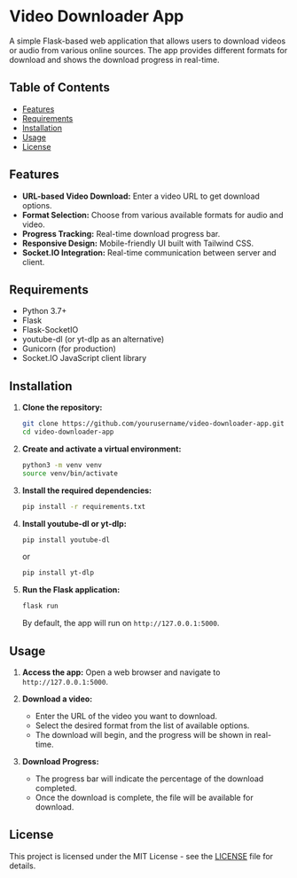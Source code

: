 # Video Downloader App

A simple Flask-based web application that allows users to download videos or audio from various online sources. The app provides different formats for download and shows the download progress in real-time.

## Table of Contents
- [Features](#features)
- [Requirements](#requirements)
- [Installation](#installation)
- [Usage](#usage)
- [License](#license)

## Features
- **URL-based Video Download:** Enter a video URL to get download options.
- **Format Selection:** Choose from various available formats for audio and video.
- **Progress Tracking:** Real-time download progress bar.
- **Responsive Design:** Mobile-friendly UI built with Tailwind CSS.
- **Socket.IO Integration:** Real-time communication between server and client.

## Requirements
- Python 3.7+
- Flask
- Flask-SocketIO
- youtube-dl (or yt-dlp as an alternative)
- Gunicorn (for production)
- Socket.IO JavaScript client library

## Installation

1. **Clone the repository:**
    ```bash
    git clone https://github.com/yourusername/video-downloader-app.git
    cd video-downloader-app
    ```

2. **Create and activate a virtual environment:**
    ```bash
    python3 -m venv venv
    source venv/bin/activate
    ```

3. **Install the required dependencies:**
    ```bash
    pip install -r requirements.txt
    ```

4. **Install youtube-dl or yt-dlp:**
    ```bash
    pip install youtube-dl
    ```
    or
    ```bash
    pip install yt-dlp
    ```

5. **Run the Flask application:**
    ```bash
    flask run
    ```

    By default, the app will run on `http://127.0.0.1:5000`.

## Usage

1. **Access the app:**
   Open a web browser and navigate to `http://127.0.0.1:5000`.

2. **Download a video:**
   - Enter the URL of the video you want to download.
   - Select the desired format from the list of available options.
   - The download will begin, and the progress will be shown in real-time.

3. **Download Progress:**
   - The progress bar will indicate the percentage of the download completed.
   - Once the download is complete, the file will be available for download.


## License
This project is licensed under the MIT License - see the [LICENSE](LICENSE) file for details.
